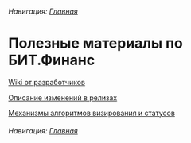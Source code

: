 ###### Навигация: *[Главная](https://github.com/Dim-A-Z/Programm1Ct/wiki/Главная)*

# Полезные материалы по БИТ.Финанс

[Wiki от разработчиков](https://wiki.bitfinance.team/)

[Описание изменений в релизах](https://bitfinance.team/newinreleases)

[Механизмы алгоритмов визирования и статусов](https://github.com/Dim-A-Z/Programm1Ct/blob/main/БИТ.Финанс/Механизмы%20алгоритмов%2C%20визирования%20и%20статусов/README.md)

###### Навигация: *[Главная](https://github.com/Dim-A-Z/Programm1Ct/wiki/Главная)*

